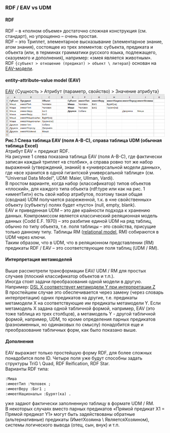 ### RDF / EAV vs UDM
#### RDF
RDF – в «полном объеме» достаточно сложная конструкция (см. стандарт), но упрощенно – очень простая.  
RDF – это Триплет, элементарное высказывание (элементарное знание, атом знания), состоящее из трех элементов: субъекта, предиката и объекта (или, в терминах грамматики русского языка, подлежащего, сказуемого и дополнения), например: «змея является животным».  
RDF `{субъект > отношение (предикат) > объект \ литерал}` основан на [EAV-модели](https://habr.com/ru/articles/539170/).   
#### entity–attribute–value model (EAV)
[EAV](https://en.wikipedia.org/wiki/Entity%E2%80%93attribute%E2%80%93value_model) {Сущность > Атрибут (параметр, свойство) > Значение атрибута}
![EAV_UDM.png](EAV_UDM.png)  
**Рис.1 Слева таблица EAV (поля A-B-C), справа таблица UDM (обычная таблица Excel)**  
Атрибут EAV = предикат RDF.  
На рисунке 1 слева показана таблица EAV (поля A-B-C), где фактически записан каждый триплет «в столбик», а справа ровно тот же набор выражений (утверждений, знаний) в «универсальной модели данных», где «все хранится в одной гигантской универсальной таблице» (см. "Universal Data Model", UDM: Maier, Ullman, Vardi).  
В простом варианте, когда набор (классификатор) типов объектов «плоский», для каждого типа объекта (rdf:type или как на рис. 1 «имеетТип») есть свой набор атрибутов, поэтому такая общая (сводная) UDM получается разреженной, т.к. в «не свойственных» объекту (субъекту) полях будет «пусто» (null, empty, blank).   
EAV и приведенная UDM – это две крайности подхода к хранению данных. Компромиссом является классический реляционная модель данных (Codd E.F. 1970) – это разбитие единой UDM на ряд таблиц, обычно по типу объекта, т.е. поля таблицы – это свойства, присущие только данному типу. 
Таблицы RM ([relational model](https://en.wikipedia.org/wiki/Relational_model), RM)  собираются в UDM через ключи.   
Таким образом, что в UDM, что в реляционном представлении (RM) предикаты RDF / EAV – это соответствующие поля таблиц (UDM / RM). 

#### Интерпретация метамоделей
Выше рассмотрели трансформации EAV/ UDM / RM для простых случаев (плоский классификатор объектов и т.п.).   
Иногда стоят задачи преобразования одной модели в другую. Например: [DSL X соответствует метамодели Y при интерпретации Z](https://teletype.in/@kimartamonov/qOfD3xyq3OG)  
В простейшем случае это обеспечивается через замену (через словарь интерпретации) одних предикатов на другие, т.е. предикаты метамодели X на соответствующие им предикаты метамодели Y. 
Если метамодель Х задана одной табличной формой, например, EAV (это тоже таблица из трех столбцов), а метамодель Y - другой табличной формой, например, UDM, то кроме определения парных предикатов (разноименных, но одинаковых по смыслу) понадобится еще и преобразование табличных форм, как было показано выше. 
#### Дополнения
EAV выражает только простейшую форму RDF, для более сложных понадобится поле ID. Четыре поля уже будут способны задать структуры TriG \ Quad, RDF Reification, RDF Star.  
Варианты RDF типа:
```
:Миша 
:имеетТип :Человек ;
:имеетВеру :Бог1 ;
:имеетНациональн :Бурят(ка) .
```
уже задают фактически заполненную таблицу в формате UDM / RM.   
В некоторых случаях вместо парных предикатов «Прямой предикат Х1 = Прямой предикат Y1» могут быть задействованы обратные (альтернативные) предикаты (ИметХозяина \ ЯвляетсяХозяином), системы логического вывода (отец, сын, внук) и т.п.   
